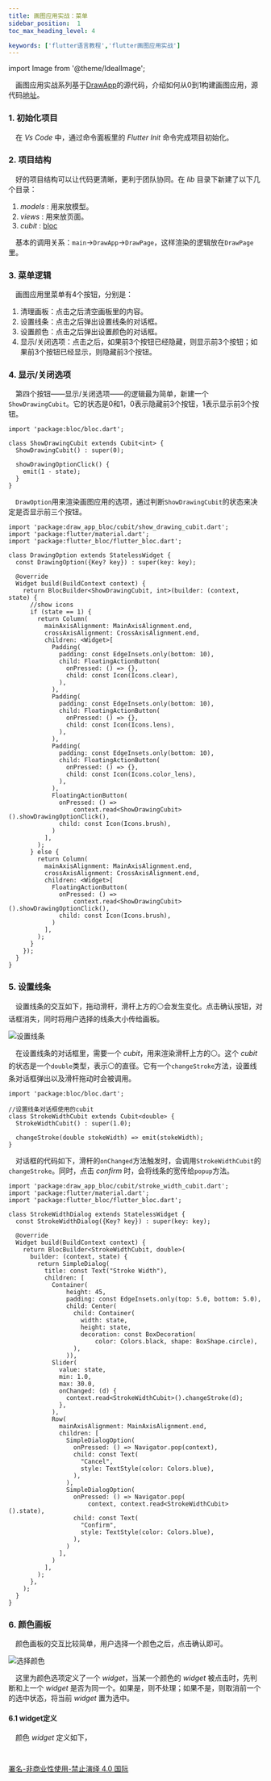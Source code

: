 ```yaml
---
title: 画图应用实战：菜单
sidebar_position:  1
toc_max_heading_level: 4

keywords: ['flutter语言教程','flutter画图应用实战']
---
```


import Image from '@theme/IdealImage';

 画图应用实战系列基于[DrawApp](https://github.com/soupjake/drawapp)的源代码，介绍如何从0到1构建画图应用，源代码[地址](https://github.com/linlan-doc/draw_app_bloc)。

### 1. 初始化项目

 在 _Vs Code_ 中，通过命令面板里的 _Flutter Init_ 命令完成项目初始化。

### 2. 项目结构

 好的项目结构可以让代码更清晰，更利于团队协同。在 _lib_ 目录下新建了以下几个目录：

1.  _models_ : 用来放模型。
2.  _views_ : 用来放页面。
3.  _cubit_ : [bloc](../bloc/bloc.md)

 基本的调用关系：`main`→`DrawApp`→`DrawPage`，这样渲染的逻辑放在`DrawPage`里。

### 3. 菜单逻辑

 画图应用里菜单有4个按钮，分别是：

1.  清理画板：点击之后清空画板里的内容。
2.  设置线条：点击之后弹出设置线条的对话框。
3.  设置颜色：点击之后弹出设置颜色的对话框。
4.  显示/关闭选项：点击之后，如果前3个按钮已经隐藏，则显示前3个按钮；如果前3个按钮已经显示，则隐藏前3个按钮。

### 4. 显示/关闭选项

 第四个按钮——显示/关闭选项——的逻辑最为简单，新建一个`ShowDrawingCubit`。它的状态是0和1，0表示隐藏前3个按钮，1表示显示前3个按钮。

    import 'package:bloc/bloc.dart';

    class ShowDrawingCubit extends Cubit<int> {
      ShowDrawingCubit() : super(0);

      showDrawingOptionClick() {
        emit(1 - state);
      }
    }

 `DrawOption`用来渲染画图应用的选项，通过判断`ShowDrawingCubit`的状态来决定是否显示前三个按钮。

    import 'package:draw_app_bloc/cubit/show_drawing_cubit.dart';
    import 'package:flutter/material.dart';
    import 'package:flutter_bloc/flutter_bloc.dart';

    class DrawingOption extends StatelessWidget {
      const DrawingOption({Key? key}) : super(key: key);

      @override
      Widget build(BuildContext context) {
        return BlocBuilder<ShowDrawingCubit, int>(builder: (context, state) {
          //show icons
          if (state == 1) {
            return Column(
              mainAxisAlignment: MainAxisAlignment.end,
              crossAxisAlignment: CrossAxisAlignment.end,
              children: <Widget>[
                Padding(
                  padding: const EdgeInsets.only(bottom: 10),
                  child: FloatingActionButton(
                    onPressed: () => {},
                    child: const Icon(Icons.clear),
                  ),
                ),
                Padding(
                  padding: const EdgeInsets.only(bottom: 10),
                  child: FloatingActionButton(
                    onPressed: () => {},
                    child: const Icon(Icons.lens),
                  ),
                ),
                Padding(
                  padding: const EdgeInsets.only(bottom: 10),
                  child: FloatingActionButton(
                    onPressed: () => {},
                    child: const Icon(Icons.color_lens),
                  ),
                ),
                FloatingActionButton(
                  onPressed: () =>
                      context.read<ShowDrawingCubit>().showDrawingOptionClick(),
                  child: const Icon(Icons.brush),
                )
              ],
            );
          } else {
            return Column(
              mainAxisAlignment: MainAxisAlignment.end,
              crossAxisAlignment: CrossAxisAlignment.end,
              children: <Widget>[
                FloatingActionButton(
                  onPressed: () =>
                      context.read<ShowDrawingCubit>().showDrawingOptionClick(),
                  child: const Icon(Icons.brush),
                )
              ],
            );
          }
        });
      }
    }

### 5. 设置线条

 设置线条的交互如下，拖动滑杆，滑杆上方的⚪会发生变化。点击确认按钮，对话框消失，同时将用户选择的线条大小传给画板。

![设置线条](./asserts/stroke_option.gif)

 在设置线条的对话框里，需要一个 _cubit_，用来渲染滑杆上方的⚪。这个 _cubit_ 的状态是一个`double`类型，表示⚪的直径。它有一个`changeStroke`方法，设置线条对话框弹出以及滑杆拖动时会被调用。

    import 'package:bloc/bloc.dart';

    //设置线条对话框使用的cubit
    class StrokeWidthCubit extends Cubit<double> {
      StrokeWidthCubit() : super(1.0);

      changeStroke(double stokeWidth) => emit(stokeWidth);
    }

 对话框的代码如下，滑杆的`onChanged`方法触发时，会调用`StrokeWidthCubit`的`changeStroke`。同时，点击 _confirm_ 时，会将线条的宽传给`popup`方法。

    import 'package:draw_app_bloc/cubit/stroke_width_cubit.dart';
    import 'package:flutter/material.dart';
    import 'package:flutter_bloc/flutter_bloc.dart';

    class StrokeWidthDialog extends StatelessWidget {
      const StrokeWidthDialog({Key? key}) : super(key: key);

      @override
      Widget build(BuildContext context) {
        return BlocBuilder<StrokeWidthCubit, double>(
          builder: (context, state) {
            return SimpleDialog(
              title: const Text("Stroke Width"),
              children: [
                Container(
                    height: 45,
                    padding: const EdgeInsets.only(top: 5.0, bottom: 5.0),
                    child: Center(
                      child: Container(
                        width: state,
                        height: state,
                        decoration: const BoxDecoration(
                            color: Colors.black, shape: BoxShape.circle),
                      ),
                    )),
                Slider(
                  value: state,
                  min: 1.0,
                  max: 30.0,
                  onChanged: (d) {
                    context.read<StrokeWidthCubit>().changeStroke(d);
                  },
                ),
                Row(
                  mainAxisAlignment: MainAxisAlignment.end,
                  children: [
                    SimpleDialogOption(
                      onPressed: () => Navigator.pop(context),
                      child: const Text(
                        "Cancel",
                        style: TextStyle(color: Colors.blue),
                      ),
                    ),
                    SimpleDialogOption(
                      onPressed: () => Navigator.pop(
                          context, context.read<StrokeWidthCubit>().state),
                      child: const Text(
                        "Confirm",
                        style: TextStyle(color: Colors.blue),
                      ),
                    )
                  ],
                )
              ],
            );
          },
        );
      }
    }

### 6. 颜色画板

 颜色画板的交互比较简单，用户选择一个颜色之后，点击确认即可。

![选择颜色](./asserts/stroke_option.gif)

 这里为颜色选项定义了一个 _widget_，当某一个颜色的 _widget_ 被点击时，先判断和上一个 _widget_ 是否为同一个。如果是，则不处理；如果不是，则取消前一个的选中状态，将当前 _widget_ 置为选中。

#### 6.1 widget定义

&emsp;颜色 _widget_ 定义如下，


```


```





[署名-非商业性使用-禁止演绎 4.0 国际](https://creativecommons.org/licenses/by-nc-nd/4.0/deed.zh)
